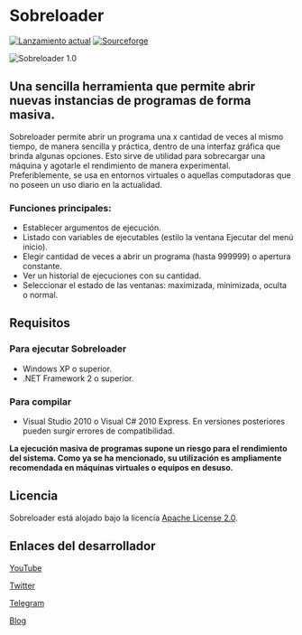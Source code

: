 # Sobreloader
[![Lanzamiento actual](https://img.shields.io/github/v/release/elstef41/sobreloader?include_prereleases)](https://github.com/elstef41/sobreloader/releases)
[![Sourceforge](https://img.shields.io/badge/sourceforge-descargar-green)](https://sourceforge.net/projects/sobreloader/files/latest/download)

![Sobreloader 1.0](https://user-images.githubusercontent.com/19848495/174358309-c7ac1870-5803-4c7c-ac25-ac68981c6aa2.png)


## Una sencilla herramienta que permite abrir nuevas instancias de programas de forma masiva.

Sobreloader permite abrir un programa una x cantidad de veces al mismo tiempo, de manera sencilla y práctica, dentro de una interfaz gráfica que brinda algunas opciones. Esto sirve de utilidad para sobrecargar una máquina y agotarle el rendimiento de manera experimental. Preferiblemente, se usa en entornos virtuales o aquellas computadoras que no poseen un uso diario en la actualidad.

### Funciones principales:
- Establecer argumentos de ejecución.
- Listado con variables de ejecutables (estilo la ventana Ejecutar del menú inicio).
- Elegir cantidad de veces a abrir un programa (hasta 999999) o apertura constante.
- Ver un historial de ejecuciones con su cantidad.
- Seleccionar el estado de las ventanas: maximizada, minimizada, oculta o normal.

## Requisitos
### Para ejecutar Sobreloader
* Windows XP o superior.
* .NET Framework 2 o superior.

### Para compilar
* Visual Studio 2010 o Visual C# 2010 Express. En versiones posteriores pueden surgir errores de compatibilidad.

**La ejecución masiva de programas supone un riesgo para el rendimiento del sistema. Como ya se ha mencionado, su utilización es ampliamente recomendada en máquinas virtuales o equipos en desuso.**

## Licencia
Sobreloader está alojado bajo la licencia [Apache License 2.0](https://www.apache.org/licenses/LICENSE-2.0.html).

## Enlaces del desarrollador
[YouTube](https://www.youtube.com/user/elstef41)

[Twitter](https://twitter.com/elstef41)

[Telegram](https://t.me/elstef41)

[Blog](https://elstef41.com)

